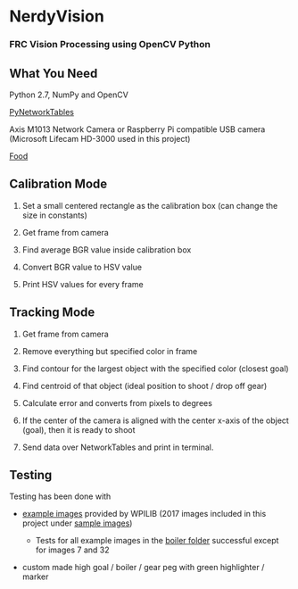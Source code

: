 # NerdyVision

### FRC Vision Processing using OpenCV Python

## What You Need 

Python 2.7, NumPy and OpenCV

[PyNetworkTables](https://github.com/robotpy/pynetworktables)

Axis M1013 Network Camera or Raspberry Pi compatible USB camera (Microsoft Lifecam HD-3000 used in this project)

[Food](https://www.google.com/#q=food)

## Calibration Mode

1. Set a small centered rectangle as the calibration box (can change the size in constants)

2. Get frame from camera

3. Find average BGR value inside calibration box

4. Convert BGR value to HSV value

5. Print HSV values for every frame

## Tracking Mode

1. Get frame from camera

2. Remove everything but specified color in frame

3. Find contour for the largest object with the specified color (closest goal)

4. Find centroid of that object (ideal position to shoot / drop off gear)

5. Calculate error and converts from pixels to degrees

6. If the center of the camera is aligned with the center x-axis of the object (goal), then it is ready to shoot

7. Send data over NetworkTables and print in terminal.

## Testing

Testing has been done with 

 - [example images](https://usfirst.collab.net/sf/frs/do/viewRelease/projects.wpilib/frs.sample_programs.2017_c_java_vision_sample?_message=1483834990405) provided by WPILIB (2017 images included in this project under [sample images](https://github.com/tedklin/NerdyVision/tree/master/sample_images))

    - Tests for all example images in the [boiler folder](https://github.com/tedklin/NerdyVision/tree/master/sample_images/LED_Boiler) successful except for images 7 and 32

 - custom made high goal / boiler / gear peg with green highlighter / marker
